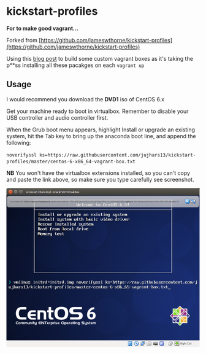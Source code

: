 kickstart-profiles
==================

**For to make good vagrant...**

Forked from [https://github.com/jameswthorne/kickstart-profiles](https://github.com/jameswthorne/kickstart-profiles)

Using this [blog post](http://thornelabs.net/2013/11/11/create-a-centos-6-vagrant-base-box-from-scratch-using-virtualbox.html) to build some custom vagrant boxes as it's taking the p**ss installing all these pacakges on each `vagrant up`

## Usage
I would recommend you download the **DVD1** iso of CentOS 6.x 

Get your machine ready to boot in virtualbox.  Remember to disable your USB controller and audio controller first.

When the Grub boot menu appears, highlight Install or upgrade an existing system, hit the Tab key to bring up the anaconda boot line, and append the following:

`noverifyssl ks=https://raw.githubusercontent.com/jujhars13/kickstart-profiles/master/centos-6-x86_64-vagrant-box.txt`

**NB** You won't have the virtualbox extensions installed, so you can't copy and paste the link above, so make sure you type carefully see screenshot.

![](https://raw.githubusercontent.com/jujhars13/kickstart-profiles/master/centos65-VM-VirtualBox.png)


